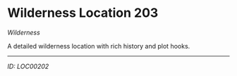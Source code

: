 # Wilderness Location 203

*Wilderness*

A detailed wilderness location with rich history and plot hooks.

---
*ID: LOC00202*